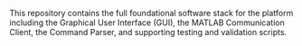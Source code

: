 This repository contains the full foundational software stack for the platform including the Graphical User Interface (GUI), the MATLAB Communication Client, the Command Parser, and supporting testing and validation scripts.
